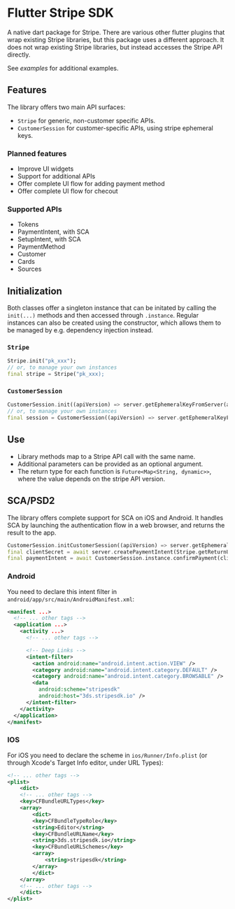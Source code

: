 # Flutter Stripe SDK

A native dart package for Stripe. There are various other flutter plugins that wrap existing Stripe libraries,
but this package uses a different approach.
It does not wrap existing Stripe libraries, but instead accesses the Stripe API directly.

See *examples* for additional examples.

## Features

The library offers two main API surfaces:

- `Stripe` for generic, non-customer specific APIs.
- `CustomerSession` for customer-specific APIs, using stripe ephemeral keys.

### Planned features

- Improve UI widgets
- Support for additional APIs
- Offer complete UI flow for adding payment method
- Offer complete UI flow for checout

### Supported APIs

- Tokens
- PaymentIntent, with SCA
- SetupIntent, with SCA
- PaymentMethod
- Customer
- Cards
- Sources

## Initialization

Both classes offer a singleton instance that can be initated by calling the `init(...)` methods and then accessed through `.instance`.
Regular instances can also be created using the constructor, which allows them to be managed by e.g. dependency injection instead.

### `Stripe`

```dart
Stripe.init("pk_xxx");
// or, to manage your own instances
final stripe = Stripe("pk_xxx);
```

### `CustomerSession`

```dart
CustomerSession.init((apiVersion) => server.getEphemeralKeyFromServer(apiVersion));
// or, to manage your own instances
final session = CustomerSession((apiVersion) => server.getEphemeralKeyFromServer(apiVersion))
```

## Use

- Library methods map to a Stripe API call with the same name.
- Additional parameters can be provided as an optional argument.
- The return type for each function is `Future<Map<String, dynamic>>`, where the value depends on the stripe API version.

## SCA/PSD2

The library offers complete support for SCA on iOS and Android.
It handles SCA by launching the authentication flow in a web browser, and returns the result to the app.

```dart
CustomerSession.initCustomerSession((apiVersion) => server.getEphemeralKeyFromMyServer(apiVersion));
final clientSecret = await server.createPaymentIntent(Stripe.getReturnUrl(), ...);
final paymentIntent = await CustomerSession.instance.confirmPayment(clientSecret, "pm_card_visa");
```

### Android

You need to declare this intent filter in `android/app/src/main/AndroidManifest.xml`:

```xml
<manifest ...>
  <!-- ... other tags -->
  <application ...>
    <activity ...>
      <!-- ... other tags -->

      <!-- Deep Links -->
      <intent-filter>
        <action android:name="android.intent.action.VIEW" />
        <category android:name="android.intent.category.DEFAULT" />
        <category android:name="android.intent.category.BROWSABLE" />
        <data
          android:scheme="stripesdk"
          android:host="3ds.stripesdk.io" />
      </intent-filter>
    </activity>
  </application>
</manifest>
```

### IOS

For iOS you need to declare the scheme in
`ios/Runner/Info.plist` (or through Xcode's Target Info editor,
under URL Types):

```xml
<!-- ... other tags -->
<plist>
    <dict>
    <!-- ... other tags -->
    <key>CFBundleURLTypes</key>
    <array>
        <dict>
        <key>CFBundleTypeRole</key>
        <string>Editor</string>
        <key>CFBundleURLName</key>
        <string>3ds.stripesdk.io</string>
        <key>CFBundleURLSchemes</key>
        <array>
            <string>stripesdk</string>
        </array>
        </dict>
    </array>
    <!-- ... other tags -->
    </dict>
</plist>
```
